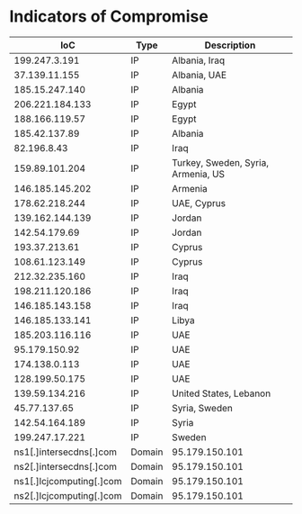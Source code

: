 # Indicators of Compromise

|IoC|Type|Description|
|---|---|---|
|199.247.3.191|IP| Albania, Iraq|
|37.139.11.155| IP|Albania, UAE|
|185.15.247.140|IP| Albania|
|206.221.184.133|IP| Egypt|
|188.166.119.57| IP|Egypt|
|185.42.137.89| IP|Albania|
|82.196.8.43| IP|Iraq|
|159.89.101.204| IP|Turkey, Sweden, Syria, Armenia, US|
|146.185.145.202| IP|Armenia|
|178.62.218.244| IP|UAE, Cyprus|
|139.162.144.139|IP| Jordan|
|142.54.179.69| IP|Jordan|
|193.37.213.61| IP|Cyprus|
|108.61.123.149| IP|Cyprus|
|212.32.235.160| IP|Iraq|
|198.211.120.186| IP|Iraq|
|146.185.143.158| IP|Iraq|
|146.185.133.141| IP|Libya|
|185.203.116.116| IP|UAE|
|95.179.150.92| IP|UAE|
|174.138.0.113| IP|UAE|
|128.199.50.175|IP| UAE|
|139.59.134.216| IP|United States, Lebanon|
|45.77.137.65| IP|Syria, Sweden|
|142.54.164.189| IP|Syria|
|199.247.17.221|IP| Sweden|
|ns1[.]intersecdns[.]com| Domain| 95.179.150.101|
|ns2[.]intersecdns[.]com | Domain|95.179.150.101|
|ns1[.]lcjcomputing[.]com | Domain|95.179.150.101|
|ns2[.]lcjcomputing[.]com | Domain|95.179.150.101|